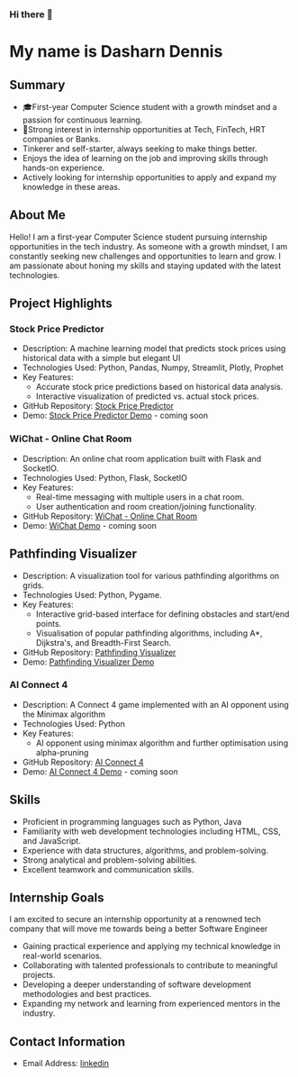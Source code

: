 ### Hi there 👋

# My name is Dasharn Dennis

## Summary

- 🎓First-year Computer Science student with a growth mindset and a passion for continuous learning.
- 🌟Strong interest in internship opportunities at Tech, FinTech, HRT companies or Banks.
- Tinkerer and self-starter, always seeking to make things better.
- Enjoys the idea of learning on the job and improving skills through hands-on experience.
- Actively looking for internship opportunities to apply and expand my knowledge in these areas.

## About Me

Hello! I am a first-year Computer Science student pursuing internship opportunities in the tech industry. As someone with a growth mindset, I am constantly seeking new challenges and opportunities to learn and grow. I am passionate about honing my skills and staying updated with the latest technologies.

## Project Highlights



### Stock Price Predictor

- Description: A machine learning model that predicts stock prices using historical data with a simple but elegant UI
- Technologies Used: Python, Pandas, Numpy, Streamlit, Plotly, Prophet
- Key Features: 
  - Accurate stock price predictions based on historical data analysis.
  - Interactive visualization of predicted vs. actual stock prices.
- GitHub Repository: [Stock Price Predictor](https://github.com/Dasharn/StockPricePredictor)
- Demo: [Stock Price Predictor Demo](https://example.com/stock-price-predictor) - coming soon

### WiChat - Online Chat Room

- Description: An online chat room application built with Flask and SocketIO.
- Technologies Used: Python, Flask, SocketIO
- Key Features: 
  - Real-time messaging with multiple users in a chat room.
  - User authentication and room creation/joining functionality.
- GitHub Repository: [WiChat - Online Chat Room](https://github.com/Dasharn/WiChat)
- Demo: [WiChat Demo](https://example.com/WiChat) - coming soon

## Pathfinding Visualizer
- Description: A visualization tool for various pathfinding algorithms on grids.
- Technologies Used: Python, Pygame.
- Key Features:
  - Interactive grid-based interface for defining obstacles and start/end points.
  - Visualisation of popular pathfinding algorithms, including A*, Dijkstra's, and Breadth-First Search.
- GitHub Repository: [Pathfinding Visualizer](https://github.com/Dasharn/PathfindingVisualiser)
 - Demo: [Pathfinding Visualizer Demo](https://example.com/PathfindingVisualiser)


### AI Connect 4

- Description: A Connect 4 game implemented with an AI opponent using the Minimax algorithm 
- Technologies Used: Python
- Key Features: 
  - AI opponent using minimax algorithm and further optimisation using alpha-pruning
- GitHub Repository: [AI Connect 4](https://github.com/Dasharn/AIConnect4)
- Demo: [AI Connect 4 Demo](https://example.com/AIConnect4) - coming soon

## Skills

- Proficient in programming languages such as Python, Java
- Familiarity with web development technologies including HTML, CSS, and JavaScript.
- Experience with data structures, algorithms, and problem-solving.
- Strong analytical and problem-solving abilities.
- Excellent teamwork and communication skills.

## Internship Goals

I am excited to secure an internship opportunity at a renowned tech company that will move me towards being a better Software Engineer

- Gaining practical experience and applying my technical knowledge in real-world scenarios.
- Collaborating with talented professionals to contribute to meaningful projects.
- Developing a deeper understanding of software development methodologies and best practices.
- Expanding my network and learning from experienced mentors in the industry.

## Contact Information

- Email Address: [linkedin](https://www.linkedin.com/in/dasharndennis/)



